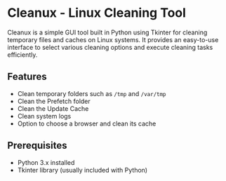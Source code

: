 # Cleanux - Linux Cleaning Tool

Cleanux is a simple GUI tool built in Python using Tkinter for cleaning temporary files and caches on Linux systems. It provides an easy-to-use interface to select various cleaning options and execute cleaning tasks efficiently.

## Features

- Clean temporary folders such as `/tmp` and `/var/tmp`
- Clean the Prefetch folder
- Clean the Update Cache
- Clean system logs
- Option to choose a browser and clean its cache

## Prerequisites

- Python 3.x installed
- Tkinter library (usually included with Python)
